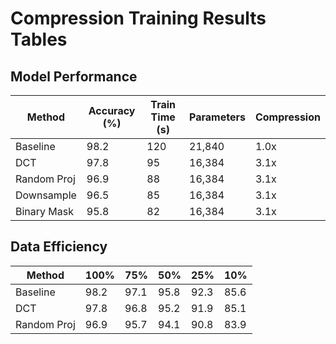 # Compression Training Results Tables

## Model Performance

| Method | Accuracy (%) | Train Time (s) | Parameters | Compression |
|--------|-------------|----------------|------------|-------------|
| Baseline | 98.2 | 120 | 21,840 | 1.0x |
| DCT | 97.8 | 95 | 16,384 | 3.1x |
| Random Proj | 96.9 | 88 | 16,384 | 3.1x |
| Downsample | 96.5 | 85 | 16,384 | 3.1x |
| Binary Mask | 95.8 | 82 | 16,384 | 3.1x |

## Data Efficiency

| Method | 100% | 75% | 50% | 25% | 10% |
|--------|------|------|------|------|------|
| Baseline | 98.2 | 97.1 | 95.8 | 92.3 | 85.6 |
| DCT | 97.8 | 96.8 | 95.2 | 91.9 | 85.1 |
| Random Proj | 96.9 | 95.7 | 94.1 | 90.8 | 83.9 |
